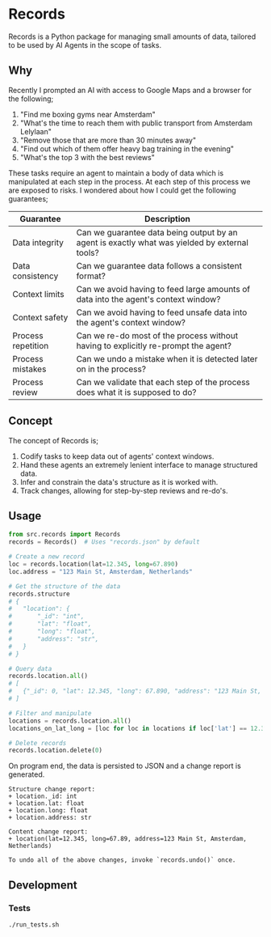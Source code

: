 # Records

Records is a Python package for managing small amounts of data, tailored to be used by AI Agents in the scope of tasks.

## Why

Recently I prompted an AI with access to Google Maps and a browser for the following;

1. "Find me boxing gyms near Amsterdam"
2. "What's the time to reach them with public transport from Amsterdam Lelylaan"
3. "Remove those that are more than 30 minutes away"
4. "Find out which of them offer heavy bag training in the evening"
5. "What's the top 3 with the best reviews"

These tasks require an agent to maintain a body of data which is manipulated at each step in the process.
At each step of this process we are exposed to risks. I wondered about how I could get the following guarantees;

| Guarantee          | Description                                                                                   |
| ------------------ | --------------------------------------------------------------------------------------------- |
| Data integrity     | Can we guarantee data being output by an agent is exactly what was yielded by external tools? |
| Data consistency   | Can we guarantee data follows a consistent format?                                            |
| Context limits     | Can we avoid having to feed large amounts of data into the agent's context window?            |
| Context safety     | Can we avoid having to feed unsafe data into the agent's context window?                      |
| Process repetition | Can we re-do most of the process without having to explicitly re-prompt the agent?            |
| Process mistakes   | Can we undo a mistake when it is detected later on in the process?                            |
| Process review     | Can we validate that each step of the process does what it is supposed to do?                 |

## Concept

The concept of Records is;
1. Codify tasks to keep data out of agents' context windows.
2. Hand these agents an extremely lenient interface to manage structured data.
3. Infer and constrain the data's structure as it is worked with.
4. Track changes, allowing for step-by-step reviews and re-do's.

## Usage

```python
from src.records import Records
records = Records()  # Uses "records.json" by default

# Create a new record
loc = records.location(lat=12.345, long=67.890)
loc.address = "123 Main St, Amsterdam, Netherlands"

# Get the structure of the data
records.structure
# {
#	"location": {
#       "_id": "int",
#		"lat": "float", 
#		"long": "float",
#		"address": "str",
#	}
# }

# Query data
records.location.all()
# [
#	{"_id": 0, "lat": 12.345, "long": 67.890, "address": "123 Main St, Amsterdam, Netherlands"}
# ]

# Filter and manipulate
locations = records.location.all()
locations_on_lat_long = [loc for loc in locations if loc['lat'] == 12.345 and loc['long'] == 67.890]    

# Delete records
records.location.delete(0)
```

On program end, the data is persisted to JSON and a change report is generated.

```log
Structure change report:
+ location._id: int
+ location.lat: float
+ location.long: float  
+ location.address: str

Content change report:
+ location(lat=12.345, long=67.89, address=123 Main St, Amsterdam, Netherlands)

To undo all of the above changes, invoke `records.undo()` once.
```

## Development

### Tests

```bash
./run_tests.sh
```
